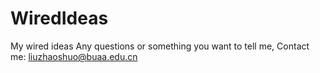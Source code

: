 # WiredIdeas
My wired ideas
Any questions or something you want to tell me,
Contact me: liuzhaoshuo@buaa.edu.cn

